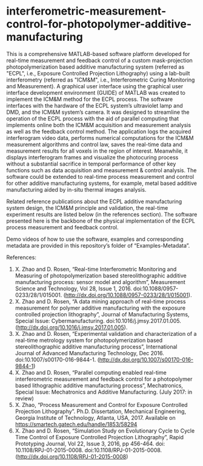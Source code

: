 # interferometric-measurement-control-for-photopolymer-additive-manufacturing
This is a comprehensive MATLAB-based software platform developed for real-time measurement and feedback control of a custom mask-projection photopolymerization based additive manufacturing system (referred as "ECPL", i.e., Exposure Controlled Projection Lithography) using a lab-built interferometry (referred as "ICM&M", i.e., Interferometric Curing Monitoring and Measurement). A graphical user interface using the graphical user interface development environment (GUIDE) of MATLAB was created to implement the ICM&M method for the ECPL process. The software interfaces with the hardware of the ECPL system’s ultraviolet lamp and DMD, and the ICM&M system’s camera. It was designed to streamline the operation of the ECPL process with the aid of parallel computing that implements online both the ICM&M acquisition and measurement analysis as well as the feedback control method. The application logs the acquired interferogram video data, performs numerical computations for the ICM&M measurement algorithms and control law, saves the real-time data and measurement results for all voxels in the region of interest. Meanwhile, it displays interferogram frames and visualize the photocuring process without a substantial sacrifice in temporal performance of other key functions such as data acquisition and measurement & control analysis. The software could be extended to real-time process measurement and control for other additive manufacturing systems, for example, metal based additive manufacturing aided by in-situ thermal images analysis.

Related reference publications about the ECPL additive manufacturing system design, the ICM&M principle and validation, the real-time experiment results are listed below (in the references section). The software presented here is the backbone of the physical implementation of the ECPL process measurement and feedback control.

Demo videos of how to use the software, examples and corresponding metadata are provided in this repository’s folder of “Examples-Metadata”.

References:
1.	X. Zhao and D. Rosen, “Real-time Interferometric Monitoring and Measuring of photopolymerization based stereolithographic additive manufacturing process: sensor model and algorithm”, Measurement Science and Technology, Vol 28, Issue 1, 2016. doi:10.1088/0957-0233/28/1/015001. (http://dx.doi.org/10.1088/0957-0233/28/1/015001).
2.	X. Zhao and D. Rosen, “A data mining approach of real-time process measurement for polymer additive manufacturing with the exposure controlled projection lithography”, Journal of Manufacturing Systems, Special Issue: Cybermanufacturing. doi:10.1016/j.jmsy.2017.01.005. (http://dx.doi.org/10.1016/j.jmsy.2017.01.005).
3.	X. Zhao and D. Rosen, “Experimental validation and characterization of a real-time metrology system for photopolymerization based stereolithographic additive manufacturing process”, International Journal of Advanced Manufacturing Technology, Dec 2016. doi:10.1007/s00170-016-9844-1. (http://dx.doi.org/10.1007/s00170-016-9844-1)
4.	X. Zhao and D. Rosen, “Parallel computing enabled real-time interferometric measurement and feedback control for a photopolymer based lithographic additive manufacturing process”, Mechatronics, Special Issue: Mechatronics and Additive Manufacturing. (July 2017: in review)
5.	X. Zhao, “Process Measurement and Control for Exposure Controlled Projection Lithography”. Ph.D. Dissertation, Mechanical Engineering, Georgia Institute of Technology, Atlanta, USA, 2017. Available on https://smartech.gatech.edu/handle/1853/58294
6.	X. Zhao and D. Rosen, “Simulation Study on Evolutionary Cycle to Cycle Time Control of Exposure Controlled Projection Lithography”, Rapid Prototyping Journal, Vol 22, Issue 3, 2016, pp 456-464. doi: 10.1108/RPJ-01-2015-0008. doi:10.1108/RPJ-01-2015-0008. (http://dx.doi.org/10.1108/RPJ-01-2015-0008)
